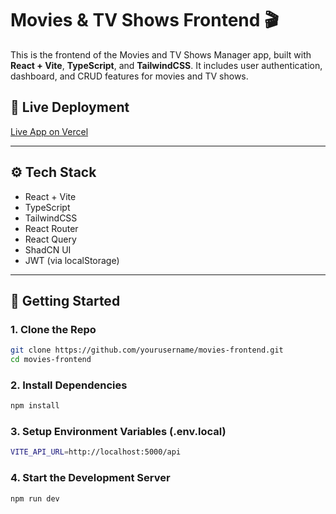 # Movies & TV Shows Frontend 🎬

This is the frontend of the Movies and TV Shows Manager app, built with **React + Vite**, **TypeScript**, and **TailwindCSS**. It includes user authentication, dashboard, and CRUD features for movies and TV shows.

## 🔗 Live Deployment

[Live App on Vercel](https://your-vercel-link.vercel.app)

---

## ⚙️ Tech Stack

- React + Vite
- TypeScript
- TailwindCSS
- React Router
- React Query
- ShadCN UI
- JWT (via localStorage)

---

## 🚀 Getting Started

### 1. Clone the Repo

```bash
git clone https://github.com/yourusername/movies-frontend.git
cd movies-frontend
```
### 2. Install Dependencies

```bash
npm install
```
### 3. Setup Environment Variables (.env.local)

```bash
VITE_API_URL=http://localhost:5000/api
```
### 4. Start the Development Server

```bash
npm run dev
```
